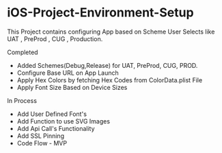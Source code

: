 # iOS-Project-Environment-Setup
This Project contains configuring App based on Scheme User Selects like UAT , PreProd , CUG , Production.

Completed
- Added Schemes(Debug,Release) for UAT, PreProd, CUG, PROD.
- Configure Base URL on App Launch
- Apply Hex Colors by fetching Hex Codes from ColorData.plist File
- Apply Font Size Based on Device Sizes

In Process
- Add User Defined Font's
- Add Function to use SVG Images
- Add Api Call's Functionality 
- Add SSL Pinning
- Code Flow - MVP
